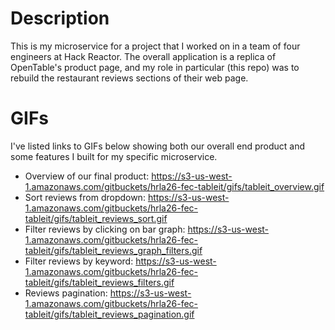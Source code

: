 # Description
This is my microservice for a project that I worked on in a team of four engineers at Hack Reactor. The overall application is a replica of OpenTable's product page, and my role in particular (this repo) was to rebuild the restaurant reviews sections of their web page.

# GIFs
I've listed links to GIFs below showing both our overall end product and some features I built for my specific microservice.

- Overview of our final product: https://s3-us-west-1.amazonaws.com/gitbuckets/hrla26-fec-tableit/gifs/tableit_overview.gif
- Sort reviews from dropdown: https://s3-us-west-1.amazonaws.com/gitbuckets/hrla26-fec-tableit/gifs/tableit_reviews_sort.gif
- Filter reviews by clicking on bar graph: https://s3-us-west-1.amazonaws.com/gitbuckets/hrla26-fec-tableit/gifs/tableit_reviews_graph_filters.gif
- Filter reviews by keyword: https://s3-us-west-1.amazonaws.com/gitbuckets/hrla26-fec-tableit/gifs/tableit_reviews_filters.gif
- Reviews pagination: https://s3-us-west-1.amazonaws.com/gitbuckets/hrla26-fec-tableit/gifs/tableit_reviews_pagination.gif
